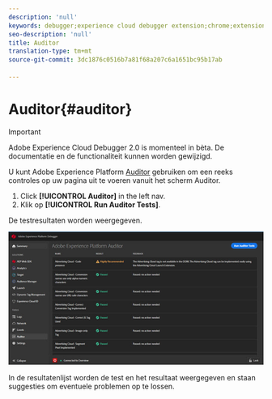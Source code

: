```yaml
---
description: 'null'
keywords: debugger;experience cloud debugger extension;chrome;extension;auditor;dtm;target
seo-description: 'null'
title: Auditor
translation-type: tm+mt
source-git-commit: 3dc1876c0516b7a81f68a207c6a1651bc95b17ab

---
```



# Auditor{#auditor}

>[!IMPORTANT]
>
>Adobe Experience Cloud Debugger 2.0 is momenteel in bèta. De documentatie en de functionaliteit kunnen worden gewijzigd.

U kunt Adobe Experience Platform [Auditor](https://docs.adobe.com/content/help/en/auditor/using/overview.html) gebruiken om een reeks controles op uw pagina uit te voeren vanuit het scherm Auditor.

1. Click **[!UICONTROL Auditor]** in the left nav.
1. Klik op **[!UICONTROL Run Auditor Tests]**.

De testresultaten worden weergegeven.

![](assets/auditor-results.jpg)

In de resultatenlijst worden de test en het resultaat weergegeven en staan suggesties om eventuele problemen op te lossen.